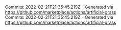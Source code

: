 Commits: 2022-02-21T21:35:45.219Z - Generated via https://github.com/marketplace/actions/artificial-grass
<br>
Commits: 2022-02-21T21:35:45.219Z - Generated via https://github.com/marketplace/actions/artificial-grass
<br>
